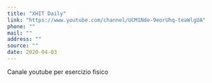 ```yaml
---
title: "XHIT Daily"
link: "https://www.youtube.com/channel/UCM1Nde-9eorUhq-teaWlgUA"
phone: ""
mail: ""
address: ""
source: ""
date: 2020-04-03
---
```


Canale youtube per esercizio fisico
